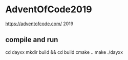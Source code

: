 # AdventOfCode2019
https://adventofcode.com/ 2019

## compile and run
cd dayxx
mkdir build && cd build
cmake ..
make
./dayxx
